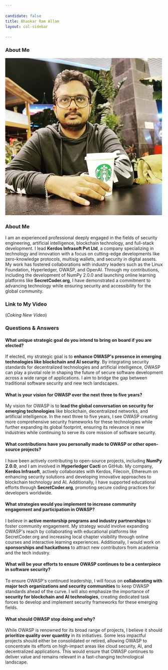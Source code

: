 ```yaml
---

candidate: false
title: Bhaskar Ram Allam 
layout: col-sidebar

---
```


### About Me
![Bhaskara Ram Allam](https://raw.githubusercontent.com/bhaskarvilles/my-photos/bhaskarvilles/image.jpg)

### About Me  
I am an experienced professional deeply engaged in the fields of security engineering, artificial intelligence, blockchain technology, and full-stack development. I lead **Kerdos Infrasoft Pvt Ltd**, a company specializing in technology and innovation with a focus on cutting-edge developments like zero-knowledge protocols, multisig wallets, and security in digital assets. My work has fostered collaborations with industry leaders such as the Linux Foundation, Hyperledger, OWASP, and OpenAI. Through my contributions, including the development of NumPy 2.0.0 and launching online learning platforms like **SecretCoder.org**, I have demonstrated a commitment to advancing technology while ensuring security and accessibility for the global community.

### Link to My Video  
(*Coking New Video*)

### Questions & Answers

#### What unique strategic goal do you intend to bring on board if you are elected?  
If elected, my strategic goal is to **enhance OWASP's presence in emerging technologies like blockchain and AI security**. By integrating security standards for decentralized technologies and artificial intelligence, OWASP can play a pivotal role in shaping the future of secure software development across a wide range of applications. I aim to bridge the gap between traditional software security and new tech landscapes.

#### What is your vision for OWASP over the next three to five years?  
My vision for OWASP is to **lead the global conversation on security for emerging technologies** like blockchain, decentralized networks, and artificial intelligence. In the next three to five years, I see OWASP creating more comprehensive security frameworks for these technologies while further expanding its global footprint, ensuring its relevance in new industries while continuing to serve its core mission of software security.

#### What contributions have you personally made to OWASP or other open-source projects?  
I have been actively contributing to open-source projects, including **NumPy 2.0.0**, and I am involved in **Hyperledger Cacti** on GitHub. My company, **Kerdos Infrasoft**, actively collaborates with Kerdos, Filecoin, Ethereum on enhancing security solutions and developing innovative approaches to blockchain technology and AI. Additionally, I have supported educational efforts through **SecretCoder.org**, promoting secure coding practices for developers worldwide.

#### What strategies would you implement to increase community engagement and participation in OWASP?  
I believe in **active mentorship programs and industry partnerships** to foster community engagement. My strategy would involve expanding OWASP's reach by collaborating with educational platforms like SecretCoder.org and increasing local chapter visibility through online courses and interactive learning experiences. Additionally, I would work on **sponsorships and hackathons** to attract new contributors from academia and the tech industry.

#### What will be your efforts to ensure OWASP continues to be a centerpiece in software security?  
To ensure OWASP's continued leadership, I will focus on **collaborating with major tech organizations and security communities** to keep OWASP standards ahead of the curve. I will also emphasize the importance of **security for blockchain and AI technologies**, creating dedicated task forces to develop and implement security frameworks for these emerging fields.

#### What should OWASP stop doing and why?  
While OWASP is renowned for its broad range of projects, I believe it should **prioritize quality over quantity** in its initiatives. Some less impactful projects should either be consolidated or retired, allowing OWASP to concentrate its efforts on high-impact areas like cloud security, AI, and decentralized applications. This would ensure that OWASP continues to deliver value and remains relevant in a fast-changing technological landscape.

